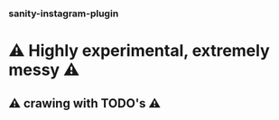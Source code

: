 ### sanity-instagram-plugin

# ⚠️ Highly experimental, extremely messy ⚠️

## ⚠️ crawing with TODO's ⚠️
